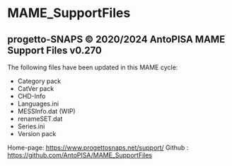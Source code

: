# MAME_SupportFiles

progetto-SNAPS © 2020/2024 AntoPISA
MAME Support Files v0.270
-----------------------------------

The following files have been updated in this MAME cycle:

- Category pack
- CatVer pack
- CHD-Info
- Languages.ini
- MESSInfo.dat (WIP)
- renameSET.dat
- Series.ini
- Version pack

Home-page: https://www.progettosnaps.net/support/
Github   : https://github.com/AntoPISA/MAME_SupportFiles
